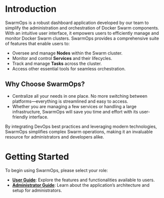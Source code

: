 # Introduction

SwarmOps is a robust dashboard application developed by our team to simplify the administration and orchestration of Docker Swarm components. With an intuitive user interface, it empowers users to efficiently manage and monitor Docker Swarm clusters. SwarmOps provides a comprehensive suite of features that enable users to:

- Oversee and manage **Nodes** within the Swarm cluster.
- Monitor and control **Services** and their lifecycles.
- Track and manage **Tasks** across the cluster.
- Access other essential tools for seamless orchestration.

## Why Choose SwarmOps?
- Centralize all your needs in one place. No more switching between platforms—everything is streamlined and easy to access.
- Whether you are managing a few services or handling a large infrastructure, SwarmOps will save you time and effort with its user-friendly interface.

By integrating DevOps best practices and leveraging modern technologies, SwarmOps simplifies complex Swarm operations, making it an invaluable resource for administrators and developers alike.

# Getting Started

To begin using SwarmOps, please select your role:

- **[User  Guide](documentation/user-guide.md)**: Explore the features and functionalities available to users.
- **[Administrator Guide](documentation/administrator-guide.md)**: Learn about the application’s architecture and setup for administrators.